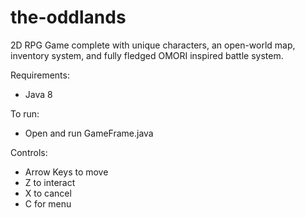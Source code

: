 # the-oddlands
2D RPG Game complete with unique characters, an open-world map, inventory system, and fully fledged OMORI inspired battle system.

Requirements:
- Java 8

To run:
- Open and run GameFrame.java

Controls:
- Arrow Keys to move
- Z to interact
- X to cancel
- C for menu
